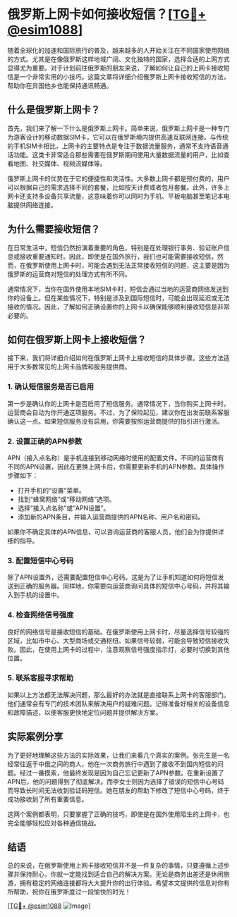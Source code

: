 # 俄罗斯上网卡如何接收短信？[[TG💪+ @esim1088](https://t.me/s/esim1088)]

随着全球化的加速和国际旅行的普及，越来越多的人开始关注在不同国家使用网络的方式。尤其是在像俄罗斯这样地域广阔、文化独特的国家，选择合适的上网方式显得尤为重要。对于计划前往俄罗斯的朋友来说，了解如何让自己的上网卡接收短信是一个非常实用的小技巧。这篇文章将详细介绍俄罗斯上网卡接收短信的方法，帮助你在异国他乡也能保持通讯畅通。

## 什么是俄罗斯上网卡？

首先，我们来了解一下什么是俄罗斯上网卡。简单来说，俄罗斯上网卡是一种专门为游客设计的移动数据SIM卡，它可以在俄罗斯境内提供高速互联网连接。与传统的手机SIM卡相比，上网卡的主要特点是专注于数据流量服务，通常不支持语音通话功能。这类卡非常适合那些需要在俄罗斯期间使用大量数据流量的用户，比如查看地图、社交媒体、视频流媒体等。

俄罗斯上网卡的优势在于它的便捷性和灵活性。大多数上网卡都是预付费的，用户可以根据自己的需求选择不同的套餐，比如按天计费或者包月套餐。此外，许多上网卡还支持多设备共享流量，这意味着你可以同时为手机、平板电脑甚至笔记本电脑提供网络连接。

## 为什么需要接收短信？

在日常生活中，短信仍然扮演着重要的角色，特别是在处理银行事务、验证账户信息或接收重要通知时。因此，即使是在国外旅行，我们也可能需要接收短信。然而，在俄罗斯使用上网卡时，可能会遇到无法正常接收短信的问题，这主要是因为俄罗斯的运营商对短信的处理方式有所不同。

通常情况下，当你在国外使用本地SIM卡时，短信会通过当地的运营商网络发送到你的设备上。但在某些情况下，特别是涉及到国际短信时，可能会出现延迟或无法接收的情况。因此，了解如何正确设置你的上网卡以确保能够顺利接收短信是非常必要的。

## 如何在俄罗斯上网卡上接收短信？

接下来，我们将详细介绍如何在俄罗斯上网卡上接收短信的具体步骤。这些方法适用于大多数常见的上网卡品牌和服务提供商。

### 1. 确认短信服务是否已启用

第一步是确认你的上网卡是否启用了短信服务。通常情况下，当你购买上网卡时，运营商会自动为你开通这项服务。不过，为了保险起见，建议你在出发前联系客服确认这一点。如果短信服务没有启用，你需要按照运营商提供的指引进行激活。

### 2. 设置正确的APN参数

APN（接入点名称）是手机连接到移动网络时使用的配置文件。不同的运营商有不同的APN设置，因此在更换上网卡后，你需要更新手机的APN参数。具体操作步骤如下：

- 打开手机的“设置”菜单。
- 找到“蜂窝网络”或“移动网络”选项。
- 选择“接入点名称”或“APN设置”。
- 添加新的APN条目，并输入运营商提供的APN名称、用户名和密码。

如果你不确定具体的APN信息，可以咨询运营商的客服人员，他们会为你提供详细的指导。

### 3. 配置短信中心号码

除了APN设置外，还需要配置短信中心号码。这是为了让手机知道如何将短信发送到正确的服务器。同样地，你需要向运营商询问具体的短信中心号码，并将其输入到手机的设置中。

### 4. 检查网络信号强度

良好的网络信号是接收短信的基础。在俄罗斯使用上网卡时，尽量选择信号较强的区域，比如市中心、大型商场或交通枢纽。如果信号较弱，可能会导致短信接收失败。因此，在使用上网卡的过程中，注意观察信号强度指示灯，必要时切换到其他位置。

### 5. 联系客服寻求帮助

如果以上方法都无法解决问题，那么最好的办法就是直接联系上网卡的客服部门。他们通常会有专门的技术团队来解决用户的疑难问题。记得准备好相关的设备信息和故障描述，以便客服更快地定位问题并提供解决方案。

## 实际案例分享

为了更好地理解这些方法的实际效果，让我们来看几个真实的案例。张先生是一名经常往返于中俄之间的商人，他在一次商务旅行中遇到了接收不到国内短信的问题。经过一番摸索，他最终发现是因为自己忘记更新了APN参数。在重新设置了APN后，他的问题得到了彻底解决。而李女士则因为选择了错误的短信中心号码而导致长时间无法收到验证码短信。她在朋友的帮助下修改了短信中心号码，终于成功接收到了所有重要信息。

这两个案例都表明，只要掌握了正确的技巧，即使是在国外使用陌生的上网卡，也完全能够轻松应对各种通信挑战。

## 结语

总的来说，在俄罗斯使用上网卡接收短信并不是一件复杂的事情，只要遵循上述步骤并保持耐心，你就一定能找到适合自己的解决方案。无论是商务出差还是休闲旅游，拥有稳定的网络连接都将大大提升你的出行体验。希望本文提供的信息对你有所帮助，祝你在俄罗斯度过一段愉快的时光！

[[TG💪+ @esim1088](https://t.me/s/esim1088) ![Image](https://i.postimg.cc/4NQfJmqS/Snipaste-2025-05-13-00-14-12.png)]